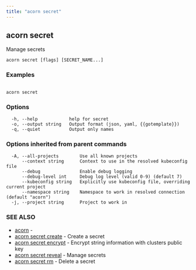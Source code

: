 ```yaml
---
title: "acorn secret"
---
```

## acorn secret

Manage secrets

```
acorn secret [flags] [SECRET_NAME...]
```

### Examples

```

acorn secret
```

### Options

```
  -h, --help            help for secret
  -o, --output string   Output format (json, yaml, {{gotemplate}})
  -q, --quiet           Output only names
```

### Options inherited from parent commands

```
  -A, --all-projects        Use all known projects
      --context string      Context to use in the resolved kubeconfig file
      --debug               Enable debug logging
      --debug-level int     Debug log level (valid 0-9) (default 7)
      --kubeconfig string   Explicitly use kubeconfig file, overriding current project
      --namespace string    Namespace to work in resolved connection (default "acorn")
  -j, --project string      Project to work in
```

### SEE ALSO

* [acorn](acorn.md)	 - 
* [acorn secret create](acorn_secret_create.md)	 - Create a secret
* [acorn secret encrypt](acorn_secret_encrypt.md)	 - Encrypt string information with clusters public key
* [acorn secret reveal](acorn_secret_reveal.md)	 - Manage secrets
* [acorn secret rm](acorn_secret_rm.md)	 - Delete a secret

